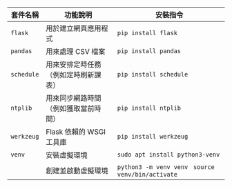 | 套件名稱     | 功能說明                       | 安裝指令                          |
|--------------|--------------------------------|-----------------------------------|
| `flask`      | 用於建立網頁應用程式            | `pip install flask`               |
| `pandas`     | 用來處理 CSV 檔案               | `pip install pandas`              |
| `schedule`   | 用來安排定時任務（例如定時刷新課表） | `pip install schedule`            |
| `ntplib`     | 用來同步網路時間（例如獲取當前時間）| `pip install ntplib`              |
| `werkzeug`   | Flask 依賴的 WSGI 工具庫         | `pip install werkzeug`            |
|`venv`        | 安裝虛擬環境                    |`sudo apt install python3-venv`|
|              |創建並啟動虛擬環境|`python3 -m venv venv ` `source venv/bin/activate`|
